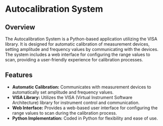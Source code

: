 # Autocalibration System

## Overview

The Autocalibration System is a Python-based application utilizing the VISA library. It is designed for automatic calibration of measurement devices, setting amplitude and frequency values by communicating with the devices. The system includes a web interface for configuring the range values to scan, providing a user-friendly experience for calibration processes.

## Features

- **Automatic Calibration:** Communicates with measurement devices to automatically set amplitude and frequency values.
- **VISA Library:** Utilizes the VISA (Virtual Instrument Software Architecture) library for instrument control and communication.
- **Web Interface:** Provides a web-based user interface for configuring the range values to scan during the calibration process.
- **Python Implementation:** Coded in Python for flexibility and ease of use.
